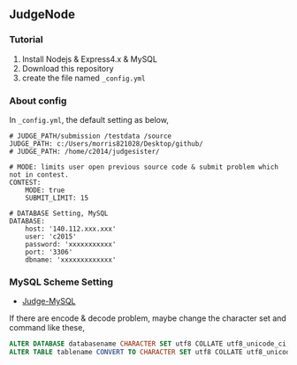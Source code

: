 ## JudgeNode ##

### Tutorial ###

1. Install Nodejs & Express4.x & MySQL
2. Download this repository
3. create the file named `_config.yml`

### About config ###

In `_config.yml`, the default setting as below,

```
# JUDGE_PATH/submission /testdata /source
JUDGE_PATH: c:/Users/morris821028/Desktop/github/
# JUDGE_PATH: /home/c2014/judgesister/

# MODE: limits user open previous source code & submit problem which not in contest.
CONTEST:
    MODE: true
    SUBMIT_LIMIT: 15

# DATABASE Setting, MySQL
DATABASE:
    host: '140.112.xxx.xxx'
    user: 'c2015'
    password: 'xxxxxxxxxxx'
    port: '3306'
    dbname: 'xxxxxxxxxxxxx'
```

### MySQL Scheme Setting ###

* [Judge-MySQL](https://github.com/JudgeGirl/Judge-MySQL)

If there are encode & decode problem, maybe change the character set and command like these,

```sql
ALTER DATABASE databasename CHARACTER SET utf8 COLLATE utf8_unicode_ci;
ALTER TABLE tablename CONVERT TO CHARACTER SET utf8 COLLATE utf8_unicode_ci;
```
